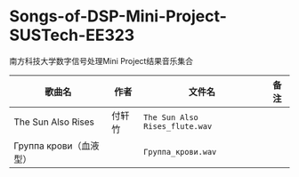 # Songs-of-DSP-Mini-Project-SUSTech-EE323

南方科技大学数字信号处理Mini Project结果音乐集合

| 歌曲名 | 作者 | 文件名 | 备注 |
| - | - | - | - |
| The Sun Also Rises | 付轩竹 | `The Sun Also Rises_flute.wav` | |
| Группа крови（血液型）| | `Группа_крови.wav` | |
